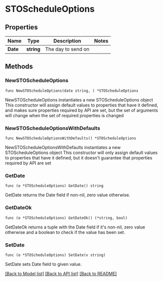 # STOScheduleOptions

## Properties

Name | Type | Description | Notes
------------ | ------------- | ------------- | -------------
**Date** | **string** | The day to send on | 

## Methods

### NewSTOScheduleOptions

`func NewSTOScheduleOptions(date string, ) *STOScheduleOptions`

NewSTOScheduleOptions instantiates a new STOScheduleOptions object
This constructor will assign default values to properties that have it defined,
and makes sure properties required by API are set, but the set of arguments
will change when the set of required properties is changed

### NewSTOScheduleOptionsWithDefaults

`func NewSTOScheduleOptionsWithDefaults() *STOScheduleOptions`

NewSTOScheduleOptionsWithDefaults instantiates a new STOScheduleOptions object
This constructor will only assign default values to properties that have it defined,
but it doesn't guarantee that properties required by API are set

### GetDate

`func (o *STOScheduleOptions) GetDate() string`

GetDate returns the Date field if non-nil, zero value otherwise.

### GetDateOk

`func (o *STOScheduleOptions) GetDateOk() (*string, bool)`

GetDateOk returns a tuple with the Date field if it's non-nil, zero value otherwise
and a boolean to check if the value has been set.

### SetDate

`func (o *STOScheduleOptions) SetDate(v string)`

SetDate sets Date field to given value.



[[Back to Model list]](../README.md#documentation-for-models) [[Back to API list]](../README.md#documentation-for-api-endpoints) [[Back to README]](../README.md)


